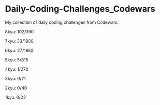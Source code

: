 # Daily-Coding-Challenges_Codewars

My collection of daily coding challenges from Codewars.

8kyu: 102/390

7kyu: 33/1900

6kyu: 27/1980

5kyu: 5/815

4kyu: 1/270

3kyu: 0/71

2kyu: 0/40

1kyu: 0/22

